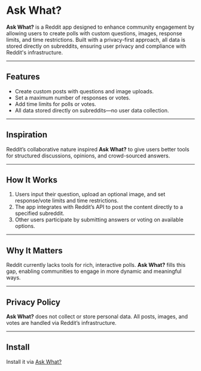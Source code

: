 # Ask What?  

**Ask What?** is a Reddit app designed to enhance community engagement by allowing users to create polls with custom questions, images, response limits, and time restrictions. Built with a privacy-first approach, all data is stored directly on subreddits, ensuring user privacy and compliance with Reddit's infrastructure.  

---

## Features  
- Create custom posts with questions and image uploads.  
- Set a maximum number of responses or votes.  
- Add time limits for polls or votes.  
- All data stored directly on subreddits—no user data collection.  

---

## Inspiration  
Reddit’s collaborative nature inspired **Ask What?** to give users better tools for structured discussions, opinions, and crowd-sourced answers.  

---

## How It Works  
1. Users input their question, upload an optional image, and set response/vote limits and time restrictions.  
2. The app integrates with Reddit’s API to post the content directly to a specified subreddit.  
3. Other users participate by submitting answers or voting on available options.  

---

## Why It Matters  
Reddit currently lacks tools for rich, interactive polls. **Ask What?** fills this gap, enabling communities to engage in more dynamic and meaningful ways.  

---

## Privacy Policy  
**Ask What?** does not collect or store personal data. All posts, images, and votes are handled via Reddit’s infrastructure.  

---

## Install

Install it via [Ask What?](https://developers.reddit.com/apps/ask-whattt)

